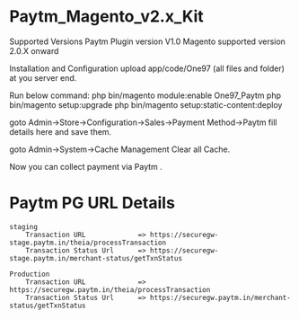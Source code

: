 # Paytm_Magento_v2.x_Kit

Supported Versions
Paytm Plugin version V1.0 Magento supported version 2.0.X onward

Installation and Configuration
upload app/code/One97 (all files and folder) at you server end.

Run below command:
php bin/magento module:enable One97_Paytm
php bin/magento setup:upgrade
php bin/magento setup:static-content:deploy

goto Admin->Store->Configuration->Sales->Payment Method->Paytm
fill details here and save them.

goto Admin->System->Cache Management
Clear all Cache.

Now you can collect payment via Paytm .

# Paytm PG URL Details
	staging	
		Transaction URL             => https://securegw-stage.paytm.in/theia/processTransaction
		Transaction Status Url      => https://securegw-stage.paytm.in/merchant-status/getTxnStatus

	Production
		Transaction URL             => https://securegw.paytm.in/theia/processTransaction
		Transaction Status Url      => https://securegw.paytm.in/merchant-status/getTxnStatus
